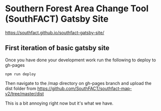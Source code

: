 # Southern Forest Area Change Tool (SouthFACT) Gatsby Site

https://southfact.github.io/southfact-gatsby-site/

## First iteration of basic gatsby site

Once you have done your development work run the following to deploy to gh-pages
```
npm run deploy
```

Then navigate to the /map directory on gh-pages branch and upload the dist folder from https://github.com/SouthFACT/southfact-map-v2/tree/master/dist

This is a bit annoying right now but it's what we have. 

